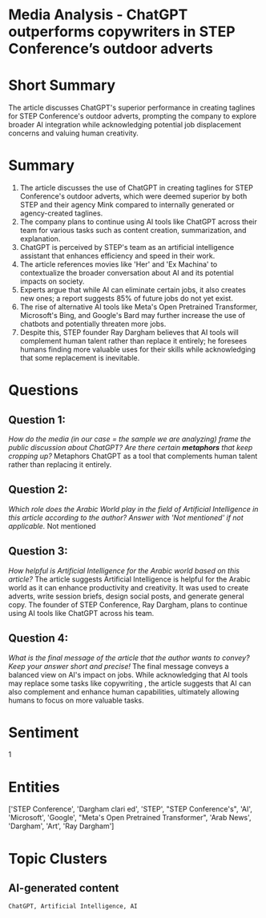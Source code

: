 # Media Analysis - ChatGPT outperforms copywriters in STEP Conference’s outdoor adverts

# Short Summary
The article discusses ChatGPT's superior performance in creating taglines for STEP Conference's outdoor adverts, prompting the company to explore broader AI integration while acknowledging potential job displacement concerns and valuing human creativity.

# Summary
1. The article discusses the use of ChatGPT in creating taglines for STEP Conference's outdoor adverts, which were deemed superior by both STEP and their agency Mink compared to internally generated or agency-created taglines.
2. The company plans to continue using AI tools like ChatGPT across their team for various tasks such as content creation, summarization, and explanation.
3. ChatGPT is perceived by STEP's team as an artificial intelligence assistant that enhances efficiency and speed in their work.
4. The article references movies like 'Her' and 'Ex Machina' to contextualize the broader conversation about AI and its potential impacts on society.
5. Experts argue that while AI can eliminate certain jobs, it also creates new ones; a report suggests 85% of future jobs do not yet exist.
6. The rise of alternative AI tools like Meta's Open Pretrained Transformer, Microsoft's Bing, and Google's Bard may further increase the use of chatbots and potentially threaten more jobs.
7. Despite this, STEP founder Ray Dargham believes that AI tools will complement human talent rather than replace it entirely; he foresees humans finding more valuable uses for their skills while acknowledging that some replacement is inevitable.

# Questions
## Question 1:
*How do the media (in our case = the sample we are analyzing) frame the public discussion about ChatGPT? Are there certain **metaphors** that keep cropping up?*
Metaphors ChatGPT as a tool that complements human talent rather than replacing it entirely.
## Question 2:
*Which role does the Arabic World play in the field of Artificial Intelligence in this article according to the author? Answer with 'Not mentioned' if not applicable.*
Not mentioned
## Question 3:
*How helpful is Artificial Intelligence for the Arabic world based on this article?*
The article suggests Artificial Intelligence is helpful for the Arabic world as it can enhance productivity and creativity. It was used to create adverts, write session briefs, design social posts, and generate general copy. The founder of STEP Conference, Ray Dargham, plans to continue using AI tools like ChatGPT across his team.
## Question 4:
*What is the final message of the article that the author wants to convey? Keep your answer short and precise!*
The final message conveys a balanced view on AI's impact on jobs. While acknowledging that AI tools may replace some tasks like copywriting , the article suggests that AI can also complement and enhance human capabilities, ultimately allowing humans to focus on more valuable tasks.

# Sentiment
1

# Entities
['STEP Conference', 'Dargham clari ed', 'STEP', "STEP Conference's", 'AI', 'Microsoft', 'Google', "Meta's Open Pretrained Transformer", 'Arab News', 'Dargham', 'Art', 'Ray Dargham']

# Topic Clusters
## AI-generated content
	ChatGPT, Artificial Intelligence, AI

